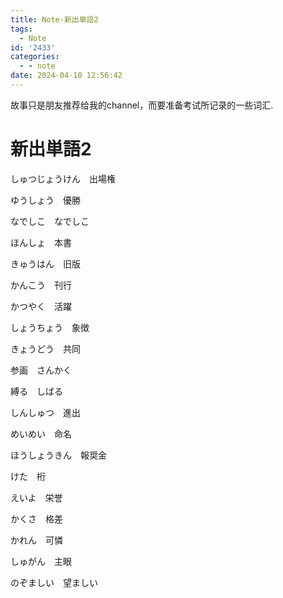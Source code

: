 ```yaml
---
title: Note-新出単語2
tags:
  - Note
id: '2433'
categories:
  - - note
date: 2024-04-10 12:56:42
---
```


故事只是朋友推荐给我的channel，而要准备考试所记录的一些词汇.

# 新出単語2
しゅつじょうけん　出場権

ゆうしょう　優勝

なでしこ　なでしこ

ほんしょ　本書

きゅうはん　旧版

かんこう　刊行

かつやく　活躍

しょうちょう　象徴

きょうどう　共同

参画　さんかく

縛る　しばる

しんしゅつ　進出

めいめい　命名

ほうしょうきん　報奨金

けた　桁

えいよ　栄誉

かくさ　格差

かれん　可憐

しゅがん　主眼

のぞましい　望ましい

